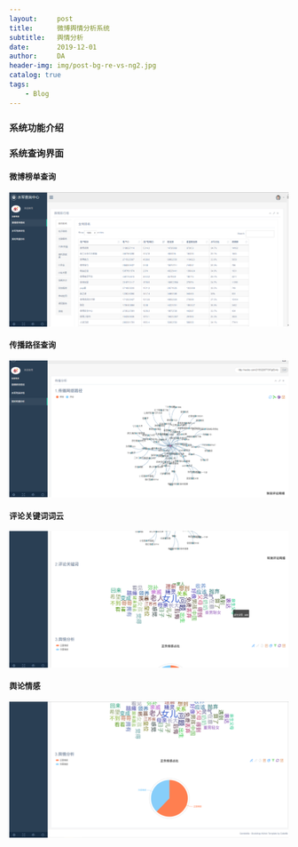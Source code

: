 ```yaml
---
layout:     post
title:      微博舆情分析系统
subtitle:   舆情分析
date:       2019-12-01
author:     DA
header-img: img/post-bg-re-vs-ng2.jpg
catalog: true
tags:
    - Blog
---
```



### 系统功能介绍

### 系统查询界面

#### 微博榜单查询
![微博榜单查询](./img/微博榜单查询.jpg)

#### 传播路径查询
![传播路径查询](./img/传播路径查询.jpg)

#### 评论关键词词云
![评论关键词词云](./img/评论关键词词云.jpg)

#### 舆论情感
![舆论情感](./img/舆论情感.jpg)

